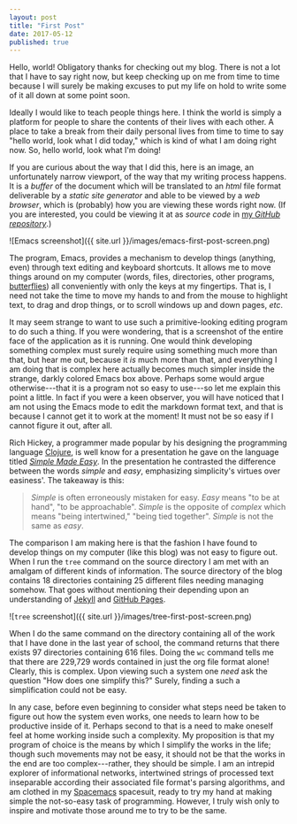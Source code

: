 ```yaml
---
layout: post
title: "First Post"
date: 2017-05-12
published: true
---
```


Hello, world!  Obligatory thanks for  checking out my blog.  There is not  a lot
that I  have to  say right now,  but keep checking  up on  me from time  to time
because I will surely be making excuses to  put my life on hold to write some of
it all down at some point soon.

Ideally I would like to teach people things  here. I think the world is simply a
platform for  people to  share the contents  of their lives  with each  other. A
place to take a  break from their daily personal lives from time  to time to say
"hello world,  look what I did  today," which is kind  of what I am  doing right
now. So, hello world, look what I'm doing!

If  you are  curious  about the  way  that I  did  this, here  is  an image,  an
unfortunately narrow viewport, of the way that my writing process happens. It is
a _buffer_  of the document  which will be translated  to an _html_  file format
deliverable  by a  _static site  generator_  and able  to  be viewed  by a  _web
browser_, which is (probably) how you are viewing these words right now. (If you
are interested,  you could  be viewing  it at  as _source  code_ in  [my _GitHub
repository_](https://github.com/JustenRickert/justenrickert.github.io).)

![Emacs screenshot]({{ site.url }}/images/emacs-first-post-screen.png)

The  program, Emacs,  provides a  mechanism to  develop things  (anything, even)
through text editing and keyboard shortcuts.  It allows me to move things around
on    my    computer    (words,     files,    directories,    other    programs,
[butterflies](https://xkcd.com/378/)) all conveniently with  only the keys at my
fingertips. That is, I  need not take the time to move my  hands to and from the
mouse to highlight  text, to drag and  drop things, or to scroll  windows up and
down pages, _etc_.

It may seem strange  to want to use such a  primitive-looking editing program to
do such a thing. If you were wondering,  that is a screenshot of the entire face
of  the application  as  it is  running. One  would  think developing  something
complex must  surely require using  something much more  than that, but  hear me
out, because  it _is_ much  more than  that, and everything  I am doing  that is
complex here  actually becomes much  simpler inside the strange,  darkly colored
Emacs box above.  Perhaps some would argue otherwise---that it  is a program not
so easy to  use---so let me explain this  point a little. In fact if  you were a
keen observer, you will have noticed that I  am not using the Emacs mode to edit
the markdown  format text, and that  is because I cannot  get it to work  at the
moment! It must not be so easy if I cannot figure it out, after all.

Rich Hickey, a programmer made popular by his designing the programming language
[Clojure](https://en.wikipedia.org/wiki/Clojure),   is    well   know    for   a
presentation    he    gave    on    the   language    titled    [_Simple    Made
Easy_](https://www.infoq.com/presentations/Simple-Made-Easy).       In       the
presentation he contrasted the difference between the words _simple_ and _easy_,
emphasizing simplicity's virtues over easiness'. The takeaway is this:

> _Simple_ is often erroneously mistaken for easy. _Easy_ means "to be at hand",
>  "to  be approachable".  _Simple_ is  the  opposite of  _complex_ which  means
>  "being  intertwined," "being  tied together".  _Simple_  is not  the same  as
>  _easy_.

The comparison  I am making  here is  that the fashion  I have found  to develop
things on my  computer (like this blog) was  not easy to figure out.  When I run
the `tree` command on the source directory I am met with an amalgam of different
kinds of information.  The source directory of the blog  contains 18 directories
containing  25  different files  needing  managing  somehow. That  goes  without
mentioning      their      depending      upon     an      understanding      of
[Jekyll](https://jekyllrb.com/) and [GitHub Pages](https://pages.github.com/).

![`tree` screenshot]({{ site.url }}/images/tree-first-post-screen.png)

When I do  the same command on the  directory containing all of the  work that I
have done in the  last year of school, the command returns  that there exists 97
directories containing 616 files. Doing the `wc` command tells me that there are
229,729 words  contained in  just the  org file format  alone! Clearly,  this is
complex. Upon viewing  such a system one  _need_ ask the question  "How does one
simplify this?" Surely, finding a such a simplification could not be easy.

In any  case, before  even beginning  to consider  what steps  need be  taken to
figure out how  the system even works,  one needs to learn how  to be productive
inside of  it. Perhaps second  to that is  a need to  make oneself feel  at home
working inside such a complexity. My proposition is that my program of choice is
the means by which  I simplify the works in the life;  though such movements may
not  be  easy,   it  should  not  be   that  the  works  in  the   end  are  too
complex---rather,  they  should  be  simple.   I  am  an  intrepid  explorer  of
informational  networks,  intertwined  strings  of  processed  text  inseparable
according their associated  file format's parsing algorithms, and  am clothed in
my [Spacemacs](http://spacemacs.org/) spacesuit, ready to  try my hand at making
simple  the not-so-easy  task  of programming.  However, I  truly  wish only  to
inspire and motivate those around me to try to be the same.
